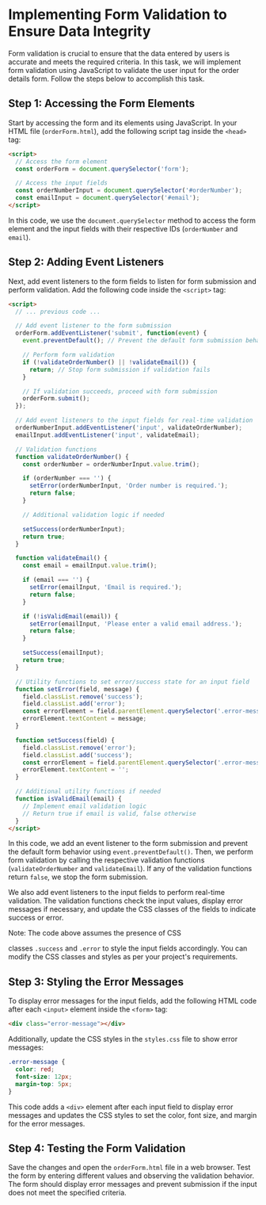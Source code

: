 # Implementing Form Validation to Ensure Data Integrity

Form validation is crucial to ensure that the data entered by users is accurate and meets the required criteria. In this task, we will implement form validation using JavaScript to validate the user input for the order details form. Follow the steps below to accomplish this task.

## Step 1: Accessing the Form Elements

Start by accessing the form and its elements using JavaScript. In your HTML file (`orderForm.html`), add the following script tag inside the `<head>` tag:

```html
<script>
  // Access the form element
  const orderForm = document.querySelector('form');

  // Access the input fields
  const orderNumberInput = document.querySelector('#orderNumber');
  const emailInput = document.querySelector('#email');
</script>
```

In this code, we use the `document.querySelector` method to access the form element and the input fields with their respective IDs (`orderNumber` and `email`).

## Step 2: Adding Event Listeners

Next, add event listeners to the form fields to listen for form submission and perform validation. Add the following code inside the `<script>` tag:

```html
<script>
  // ... previous code ...

  // Add event listener to the form submission
  orderForm.addEventListener('submit', function(event) {
    event.preventDefault(); // Prevent the default form submission behavior

    // Perform form validation
    if (!validateOrderNumber() || !validateEmail()) {
      return; // Stop form submission if validation fails
    }

    // If validation succeeds, proceed with form submission
    orderForm.submit();
  });

  // Add event listeners to the input fields for real-time validation
  orderNumberInput.addEventListener('input', validateOrderNumber);
  emailInput.addEventListener('input', validateEmail);

  // Validation functions
  function validateOrderNumber() {
    const orderNumber = orderNumberInput.value.trim();

    if (orderNumber === '') {
      setError(orderNumberInput, 'Order number is required.');
      return false;
    }

    // Additional validation logic if needed

    setSuccess(orderNumberInput);
    return true;
  }

  function validateEmail() {
    const email = emailInput.value.trim();

    if (email === '') {
      setError(emailInput, 'Email is required.');
      return false;
    }

    if (!isValidEmail(email)) {
      setError(emailInput, 'Please enter a valid email address.');
      return false;
    }

    setSuccess(emailInput);
    return true;
  }

  // Utility functions to set error/success state for an input field
  function setError(field, message) {
    field.classList.remove('success');
    field.classList.add('error');
    const errorElement = field.parentElement.querySelector('.error-message');
    errorElement.textContent = message;
  }

  function setSuccess(field) {
    field.classList.remove('error');
    field.classList.add('success');
    const errorElement = field.parentElement.querySelector('.error-message');
    errorElement.textContent = '';
  }

  // Additional utility functions if needed
  function isValidEmail(email) {
    // Implement email validation logic
    // Return true if email is valid, false otherwise
  }
</script>
```

In this code, we add an event listener to the form submission and prevent the default form behavior using `event.preventDefault()`. Then, we perform form validation by calling the respective validation functions (`validateOrderNumber` and `validateEmail`). If any of the validation functions return `false`, we stop the form submission.

We also add event listeners to the input fields to perform real-time validation. The validation functions check the input values, display error messages if necessary, and update the CSS classes of the fields to indicate success or error.

Note: The code above assumes the presence of CSS

 classes `.success` and `.error` to style the input fields accordingly. You can modify the CSS classes and styles as per your project's requirements.

## Step 3: Styling the Error Messages

To display error messages for the input fields, add the following HTML code after each `<input>` element inside the `<form>` tag:

```html
<div class="error-message"></div>
```

Additionally, update the CSS styles in the `styles.css` file to show error messages:

```css
.error-message {
  color: red;
  font-size: 12px;
  margin-top: 5px;
}
```

This code adds a `<div>` element after each input field to display error messages and updates the CSS styles to set the color, font size, and margin for the error messages.

## Step 4: Testing the Form Validation

Save the changes and open the `orderForm.html` file in a web browser. Test the form by entering different values and observing the validation behavior. The form should display error messages and prevent submission if the input does not meet the specified criteria.

